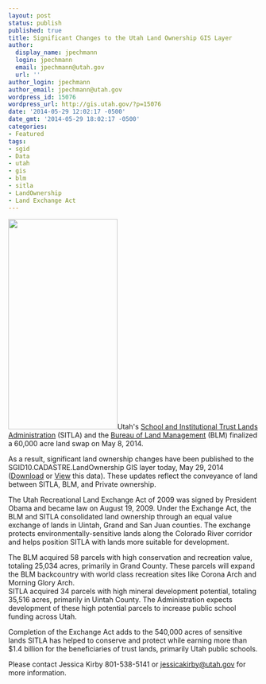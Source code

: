 ```yaml
---
layout: post
status: publish
published: true
title: Significant Changes to the Utah Land Ownership GIS Layer
author:
  display_name: jpechmann
  login: jpechmann
  email: jpechmann@utah.gov
  url: ''
author_login: jpechmann
author_email: jpechmann@utah.gov
wordpress_id: 15076
wordpress_url: http://gis.utah.gov/?p=15076
date: '2014-05-29 12:02:17 -0500'
date_gmt: '2014-05-29 18:02:17 -0500'
categories:
- Featured
tags:
- sgid
- Data
- utah
- gis
- blm
- sitla
- LandOwnership
- Land Exchange Act
---
```

<p><a href="http://gis.utah.gov/wp-content/uploads/SITLAOwnershipExchange.jpg"><img src="http://gis.utah.gov/wp-content/uploads/SITLAOwnershipExchange.jpg" alt="" title="SITLAOwnershipExchange" width="220" height="423" class="alignright size-full wp-image-15099" /></a>Utah's <a href="http://trustlands.utah.gov/">School and Institutional Trust Lands Administration</a> (SITLA) and the <a href="http://www.blm.gov/wo/st/en.html">Bureau of Land Management</a> (BLM) finalized a 60,000 acre land swap on May 8, 2014.</p>
<p>As a result, significant land ownership changes have been published to the SGID10.CADASTRE.LandOwnership GIS layer today, May 29, 2014 (<a href="http://gis.utah.gov/data/sgid-cadastre/land-ownership/">Download</a> or <a href="http://sitla.maps.arcgis.com/home/webmap/viewer.html?webmap=a65db3fecae144f9a8d5337b9cc5f0df">View</a> this data). These updates reflect the conveyance of land between SITLA, BLM, and Private ownership.</p>
<p>The Utah Recreational Land Exchange Act of 2009 was signed by President Obama and became law on August 19, 2009. Under the Exchange Act, the BLM and SITLA consolidated land ownership through an equal value exchange of lands in Uintah, Grand and San Juan counties. The exchange protects environmentally-sensitive lands along the Colorado River corridor and helps position SITLA with lands more suitable for development.</p>
<p>The BLM acquired 58 parcels with high conservation and recreation value, totaling 25,034 acres, primarily in Grand County. These parcels will expand the BLM backcountry with world class recreation sites like Corona Arch and Morning Glory Arch.<br />
SITLA acquired 34 parcels with high mineral development potential, totaling 35,516 acres, primarily in Uintah County. The Administration expects development of these high potential parcels to increase public school funding across Utah.</p>
<p>Completion of the Exchange Act adds to the 540,000 acres of sensitive lands SITLA has helped to conserve and protect while earning more than $1.4 billion for the beneficiaries of trust lands, primarily Utah public schools.</p>
<p>Please contact Jessica Kirby 801-538-5141 or <a href="mailto:jessicakirby@utah.gov">jessicakirby@utah.gov</a> for more information.</p>
